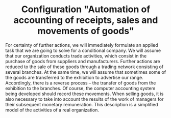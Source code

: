 <h1 align="center">Configuration "Automation of accounting of receipts, sales and movements of goods"</h1>
<p>For certainty of further actions, we will immediately formulate an applied task that we are going to solve for a conditional company. We will assume that our organization conducts trade activities, which consist in the purchase of goods from suppliers and manufacturers. Further actions are reduced to the sale of these goods through a trading network consisting of several branches. At the same time, we will assume that sometimes some of the goods are transferred to the exhibition to advertise our range. Accordingly, there is a reverse process – the transfer of goods from the exhibition to the branches. Of course, the computer accounting system being developed should record these movements. When selling goods, it is also necessary to take into account the results of the work of managers for their subsequent monetary remuneration. This description is a simplified model of the activities of a real organization.</p>

